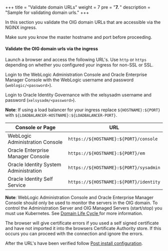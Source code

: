 +++
title = "Validate domain URLs"
weight = 7
pre = "<b>7. </b>"
description = "Sample for validating domain urls."
+++

In this section you validate the OIG domain URLs that are accessible via the NGINX ingress.

Make sure you know the master hostname and port before proceeding.

#### Validate the OIG domain urls via the ingress

Launch a browser and access the following URL's. Use `http` or `https` depending on whether you configured your ingress for non-SSL or SSL. 

Login to the WebLogic Administration Console and Oracle Enterprise Manager Console with the WebLogic username and password (`weblogic/<password>`).

Login to Oracle Identity Governance with the xelsysadm username and password (`xelsysadm/<password>`).

**Note**: If using a load balancer for your ingress replace `${HOSTNAME}:${PORT}` with `${LOADBALANCER-HOSTNAME}:${LOADBALANCER-PORT}`.

| Console or Page | URL | 
| --- | --- | 
| WebLogic Administration Console | `https://${HOSTNAME}:${PORT}/console` | 
| Oracle Enterprise Manager Console | `https://${HOSTNAME}:${PORT}/em` 
| Oracle Identity System Administration  | `https://${HOSTNAME}:${PORT}/sysadmin` |
| Oracle Identity Self Service | `https://${HOSTNAME}:${PORT}/identity` |

 **Note**: WebLogic Administration Console and Oracle Enterprise Manager Console should only be used to monitor the servers in the OIG domain. To control the Administration Server and OIG Managed Servers (start/stop) you must use Kubernetes. See [Domain Life Cycle ](../manage-oig-domains/domain-lifecycle) for more information.
 
 The browser will give certificate errors if you used a self signed certificate and have not imported it into the browsers Certificate Authority store. If this occurs you can proceed with the connection and ignore the errors.

 After the URL's have been verified follow [Post install configuration](../post-install-config).